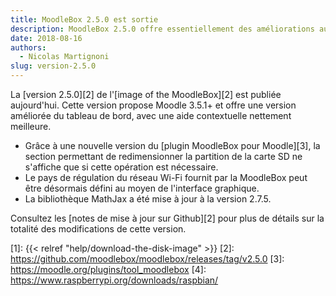 ```yaml
---
title: MoodleBox 2.5.0 est sortie
description: MoodleBox 2.5.0 offre essentiellement des améliorations au tableau de bord de la MoodleBox, notamment une aide contextuelle nettement meilleure.
date: 2018-08-16
authors:
  - Nicolas Martignoni
slug: version-2.5.0
---
```


La [version 2.5.0][2] de l'[image of the MoodleBox][2] est publiée aujourd'hui. Cette version propose Moodle 3.5.1+ et offre une version améliorée du tableau de bord, avec une aide contextuelle nettement meilleure.

  - Grâce à une nouvelle version du [plugin MoodleBox pour Moodle][3], la section permettant de redimensionner la partition de la carte SD ne s'affiche que si cette opération est nécessaire.
  - Le pays de régulation du réseau Wi-Fi fournit par la MoodleBox peut être désormais défini au moyen de l'interface graphique.
  - La bibliothèque MathJax a été mise à jour à la version 2.7.5.

Consultez les [notes de mise à jour sur Github][2] pour plus de détails sur la totalité des modifications de cette version.

 [1]: {{< relref "help/download-the-disk-image" >}}
 [2]: https://github.com/moodlebox/moodlebox/releases/tag/v2.5.0
 [3]: https://moodle.org/plugins/tool_moodlebox
 [4]: https://www.raspberrypi.org/downloads/raspbian/
